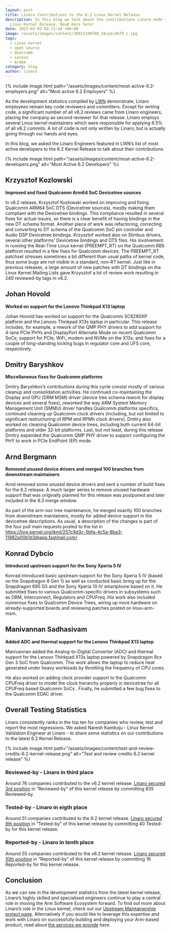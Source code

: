 ```yaml
---
layout: post
title: Linaro Contributions to the 6.2 Linux Kernel Release
description: In this blog we talk about the contributions Linaro made to the 6.2
  Linux Kernel Release. Read more here!
date: 2023-03-02 02:11:44 +00:00
image: /assets/images/content/30921180788_34ce2cd5f8_c.jpg
tags:
  - Linux kernel
  - open source
  - Qualcomm
  - Lenovo
  - Arm64
category: blog
author: linaro
---
```

{% include image.html path="/assets/images/content/most-active-6.2-employers.png" alt="Most active 6.2 Employers" %}

As the development statistics compiled by [LWN](https://lwn.net/Articles/923410/) demonstrate, Linaro employees remain key code reviewers and committers. Except for writing code, a significant number of all v6.2 reviews came from Linaro engineers, placing the company as second reviewer for that release. Linaro employs several Linux kernel maintainers which were responsible for applying 6.5% of all v6.2 commits. A lot of code is not only written by Linaro, but is actually going through our hands and eyes.

In this blog, we asked the Linaro Engineers featured in LWN’s list of most active developers to the 6.2 Kernel Release to talk about their contributions.

{% include image.html path="/assets/images/content/most-active-6.2-developers.png" alt="Most Active 6.2 Developers" %}

## Krzysztof Kozlowski

**Improved and fixed Qualcomm Arm64 SoC Devicetree sources**

In v6.2 release, Krzysztof Kozlowski worked on improving and fixing Qualcomm ARM64 SoC DTS (Devicetree sources), mostly making them compliant with the Devicetree bindings. This compliance resulted in several fixes for actual issues, so there is a clear benefit of having bindings in the new DT schema format. Another piece of work was refactoring, correcting and converting to DT schema of the Qualcomm SoC pin controller and Audio DSP Devicetree bindings. Krzysztof worked also on Slimbus drivers, several other platforms’ Devicetree bindings and DTS files. His involvement in running the Real-Time Linux kernel (PREEMPT_RT) on the Qualcomm RB5 platform resulted in a few fixes for Qualcomm devices. The PREEMPT_RT patchset stresses sometimes a bit different than usual paths of kernel code, thus some bugs are not visible in a standard, non-RT kernel. Just like in previous releases, a large amount of new patches with DT bindings on the Linux Kernel Mailing Lists gave Krzysztof a lot of review work resulting in 249 reviewed-by tags in v6.2.

## Johan Hovold

**Worked on support for the Lenovo Thinkpad X13 laptop**

Johan Hovold has worked on support for the Qualcomm SC8280XP platform and the Lenovo Thinkpad X13s laptop in particular. This release includes, for example, a rework of the QMP PHY drivers to add support for 4-lane PCIe PHYs and DisplayPort Alternate Mode on recent Qualcomm SoCs; support for PCIe, WiFi, modem and NVMe on the X13s; and fixes for a couple of long-standing locking bugs in regulator core and UFS core, respectively.

## Dmitry Baryshkov

**Miscellaneous fixes for Qualcomm platforms**

Dmitry Baryshkov’s contributions during this cycle consist mostly of various cleanup and consolidation activities. He continued co-maintaining the Display and GPU (DRM MSM) driver (device tree schema rework for display devices and several fixes), reworked the way ARM System Memory Management Unit (SMMU) driver handles Qualcomm platforms specifics, continued cleaning up Qualcomm clock drivers (including, but not limited to significant restructuring of RPM and RPMh clock drivers). Dmitry also worked on cleaning Qualcomm device trees, including both current 64-bit platforms and older 32-bit platforms. Last, but not least, during this release Dmitry expanded the Qualcomm QMP PHY driver to support configuring the PHY to work in PCIe EndPoint (EP) mode.

## Arnd Bergmann

**Removed unused device drivers and merged 100 branches from downstream maintainers**

Arnd removed some unused device drivers and sent a number of build fixes for the 6.2 release. A much larger series to remove unused hardware support that was originally planned for this release was postponed and later included in the 6.3 merge window. 

As part of the arm-soc tree maintenance, he merged exactly 100 branches from downstream maintainers, mostly for added device support in the devicetree descriptions. As usual, a description of the changes is part of the four pull main requests posted to the list in
<https://lore.kernel.org/lkml/257c9d3c-5bfa-4c5a-8ba3-11982a00b1d3@app.fastmail.com/>

## Konrad Dybcio

**Introduced upstream support for the Sony Xperia 5 IV**

Konrad introduced basic upstream support for the Sony Xperia 5 IV (based on the Snapdragon 8 Gen 1) as well as conducted basic bring up for the Snapdragon 695 5G and the Sony Xperia 10 IV smartphone based on it. He submitted fixes to various Qualcomm-specific drivers in subsystems such as DRM, Interconnect, Regulators and CPUFreq. His work also included numerous fixes to Qualcomm Device Trees, wiring up more hardware on already-supported boards and reviewing patches posted on linux-arm-msm.

## Manivannan Sadhasivam

**Added ADC and thermal support for the Lenovo Thinkpad X13 laptop** 

Manivannan added the Analog-to-Digital Converter (ADC) and thermal support for the Lenovo Thinkpad X13s laptop powered by Snapdragon 8cx Gen 3 SoC from Qualcomm. This work allows the laptop to reduce heat generated under heavy workloads by throttling the frequency of CPU cores.

He also worked on adding clock provider support to the Qualcomm CPUFreq driver to model the clock hierarchy properly in devicetree for all CPUFreq based Qualcomm SoCs . Finally, he submitted a few bug fixes to the Qualcomm EDAC driver.

## Overall Testing Statistics

Linaro consistently ranks in the top ten for companies who review, test and report the most regressions. We asked Naresh Kamboju - Linux Kernel Validation Engineer at Linaro - to share some statistics on our contributions to the latest 6.2 Kernel Release.

{% include image.html path="/assets/images/content/test-and-review-credits-6.2-kernel-release.png" alt="Test and review credits 6.2 kernel release" %}

### Reviewed-by - Linaro in third place

Around 76 companies contributed to the v6.2 kernel release. [Linaro secured 3rd position](https://remword.com/kps_result/6.2_review.html) in “Reviewed-by” of this kernel release by committing 835 Reviewed-by.

### Tested-by - Linaro in eigth place

Around 51 companies contributed to the 6.2 kernel release. [Linaro secured 8th position](https://remword.com/kps_result/6.2_test.html) in “Tested-by” of this kernel release by committing 40 Tested-by for this kernel release.

### Reported-by - Linaro in tenth place

Around 55 companies contributed to the v6.2 kernel release. [Linaro secured 10th position](https://remword.com/kps_result/6.2_report.html) in “Reported-by” of this kernel release by committing 16 Reported-by for this kernel release. 

## Conclusion

As we can see in the development statistics from the latest kernel release, Linaro’s highly skilled and specialised  engineers continue to play a central role in moving the Arm Software Ecosystem forward. To find out more about Linaro’s role in the Linux kernel, check out our [Upstream Maintainership project page](https://linaro.atlassian.net/wiki/spaces/UM/overview). Alternatively if you would like to leverage this expertise and work with Linaro on successfully building and deploying your Arm-based product, read about [the services we provide](https://www.linaro.org/services/) here.